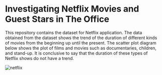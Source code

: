 # Investigating Netflix Movies and Guest Stars in The Office

This repository contains the dataset for Netflix application. The data obtained from the dataset shows the trend of the duration of different kinds of movies from the beginning up until the present. The scatter plot diagram below shows the plot of films and movies such as documentaries, children, and stand-up. It is conclusive to say that the duration of these types of Netflix shows do not have a trend.

![netflix](https://user-images.githubusercontent.com/82738676/173561993-d83cd55c-aeb7-41c8-90f3-e6f793b68e7d.png)
